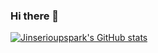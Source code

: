 ### Hi there 👋

[![Jinserioupspark's GitHub stats](https://github-readme-stats.vercel.app/api?username=jinseriouspark)](https://github.com/jinseriouspark/github-readme-stats)

<!--
**jinseriouspark/jinseriouspark** is a ✨ _special_ ✨ repository because its `README.md` (this file) appears on your GitHub profile.

Here are some ideas to get you started:

- 🔭 I’m currently working on ...
- 🌱 I’m currently learning ...
- 👯 I’m looking to collaborate on ...
- 🤔 I’m looking for help with ...
- 💬 Ask me about ...
- 📫 How to reach me: ...
- 😄 Pronouns: ...
- ⚡ Fun fact: ...
-->
